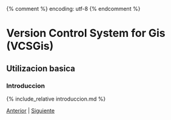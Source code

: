 {% comment %} encoding: utf-8 {% endcomment %}

# Version Control System for Gis (VCSGis)

## Utilizacion basica

### Introduccion

{% include_relative introduccion.md %}
 
[Anterior](index.md) | [Siguiente](creacion_de_un_repositorio_t.md)
